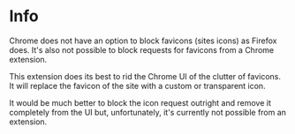 # Info

Chrome does not have an option to block favicons (sites icons) as Firefox does.  It's also not possible to block requests for favicons from a Chrome extension.  

This extension does its best to rid the Chrome UI of the clutter of favicons.  It will replace the favicon of the site with a custom or transparent icon.  

It would be much better to block the icon request outright and remove it completely from the UI but, unfortunately, it's currently not possible from an extension.